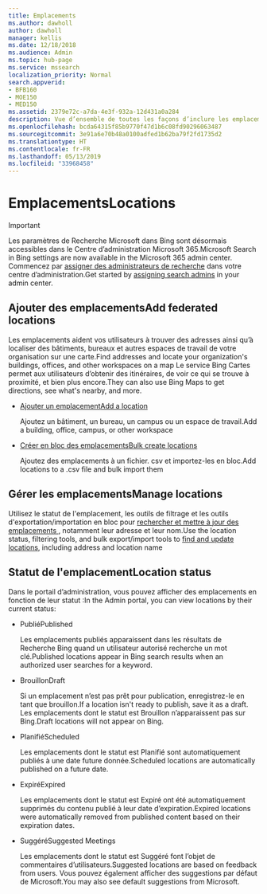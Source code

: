 ```yaml
---
title: Emplacements
ms.author: dawholl
author: dawholl
manager: kellis
ms.date: 12/18/2018
ms.audience: Admin
ms.topic: hub-page
ms.service: mssearch
localization_priority: Normal
search.appverid:
- BFB160
- MOE150
- MED150
ms.assetid: 2379e72c-a7da-4e3f-932a-12d431a0a284
description: Vue d’ensemble de toutes les façons d’inclure les emplacements de votre organisation dans les résultats de travail de la fonctionnalité Recherche Microsoft
ms.openlocfilehash: bcda64315f85b9770f47d1b6c08fd90296063487
ms.sourcegitcommit: 3e91a6e70b48a0100adfed1b62ba79f2fd1735d2
ms.translationtype: HT
ms.contentlocale: fr-FR
ms.lasthandoff: 05/13/2019
ms.locfileid: "33968458"
---
```

# <a name="locations"></a><span data-ttu-id="c4d93-103">Emplacements</span><span class="sxs-lookup"><span data-stu-id="c4d93-103">Locations</span></span>

> [!IMPORTANT]
> <span data-ttu-id="c4d93-104">Les paramètres de Recherche Microsoft dans Bing sont désormais accessibles dans le Centre d’administration Microsoft 365.</span><span class="sxs-lookup"><span data-stu-id="c4d93-104">Microsoft Search in Bing settings are now available in the Microsoft 365 admin center.</span></span> <span data-ttu-id="c4d93-105">Commencez par [assigner des administrateurs de recherche](https://docs.microsoft.com/fr-FR/microsoftsearch/setup-microsoft-search#step-2-assign-search-admin-and-search-editor) dans votre centre d’administration.</span><span class="sxs-lookup"><span data-stu-id="c4d93-105">Get started by [assigning search admins](https://docs.microsoft.com/en-us/microsoftsearch/setup-microsoft-search#step-2-assign-search-admin-and-search-editor) in your admin center.</span></span>
    
## <a name="add-locations"></a><span data-ttu-id="c4d93-106">Ajouter des emplacements</span><span class="sxs-lookup"><span data-stu-id="c4d93-106">Add federated locations</span></span>

<span data-ttu-id="c4d93-107">Les emplacements aident vos utilisateurs à trouver des adresses ainsi qu’à localiser des bâtiments, bureaux et autres espaces de travail de votre organisation sur une carte.</span><span class="sxs-lookup"><span data-stu-id="c4d93-107">Find addresses and locate your organization's buildings, offices, and other workspaces on a map</span></span> <span data-ttu-id="c4d93-108">Le service Bing Cartes permet aux utilisateurs d’obtenir des itinéraires, de voir ce qui se trouve à proximité, et bien plus encore.</span><span class="sxs-lookup"><span data-stu-id="c4d93-108">They can also use Bing Maps to get directions, see what's nearby, and more.</span></span>
  
- [<span data-ttu-id="c4d93-109">Ajouter un emplacement</span><span class="sxs-lookup"><span data-stu-id="c4d93-109">Add a location</span></span>](add-a-location.md)
    
    <span data-ttu-id="c4d93-110">Ajoutez un bâtiment, un bureau, un campus ou un espace de travail.</span><span class="sxs-lookup"><span data-stu-id="c4d93-110">Add a building, office, campus, or other workspace</span></span>
    
- [<span data-ttu-id="c4d93-111">Créer en bloc des emplacements</span><span class="sxs-lookup"><span data-stu-id="c4d93-111">Bulk create locations</span></span>](bulk-create-locations.md)
    
    <span data-ttu-id="c4d93-112">Ajoutez des emplacements à un fichier. csv et importez-les en bloc.</span><span class="sxs-lookup"><span data-stu-id="c4d93-112">Add locations to a .csv file and bulk import them</span></span>
    
## <a name="manage-locations"></a><span data-ttu-id="c4d93-113">Gérer les emplacements</span><span class="sxs-lookup"><span data-stu-id="c4d93-113">Manage locations</span></span>

<span data-ttu-id="c4d93-114">Utilisez le statut de l'emplacement, les outils de filtrage et les outils d'exportation/importation en bloc pour [rechercher et mettre à jour des emplacements ](manage-locations.md), notamment leur adresse et leur nom.</span><span class="sxs-lookup"><span data-stu-id="c4d93-114">Use the location status, filtering tools, and bulk export/import tools to [find and update locations](manage-locations.md), including address and location name</span></span>
  
## <a name="location-status"></a><span data-ttu-id="c4d93-115">Statut de l'emplacement</span><span class="sxs-lookup"><span data-stu-id="c4d93-115">Location status</span></span>

<span data-ttu-id="c4d93-116">Dans le portail d’administration, vous pouvez afficher des emplacements en fonction de leur statut :</span><span class="sxs-lookup"><span data-stu-id="c4d93-116">In the Admin portal, you can view locations by their current status:</span></span>
  
- <span data-ttu-id="c4d93-117">Publié</span><span class="sxs-lookup"><span data-stu-id="c4d93-117">Published</span></span>
    
    <span data-ttu-id="c4d93-118">Les emplacements publiés apparaissent dans les résultats de Recherche Bing quand un utilisateur autorisé recherche un mot clé.</span><span class="sxs-lookup"><span data-stu-id="c4d93-118">Published locations appear in Bing search results when an authorized user searches for a keyword.</span></span>
    
- <span data-ttu-id="c4d93-119">Brouillon</span><span class="sxs-lookup"><span data-stu-id="c4d93-119">Draft</span></span>
    
    <span data-ttu-id="c4d93-120">Si un emplacement n’est pas prêt pour publication, enregistrez-le en tant que brouillon.</span><span class="sxs-lookup"><span data-stu-id="c4d93-120">If a location isn't ready to publish, save it as a draft.</span></span> <span data-ttu-id="c4d93-121">Les emplacements dont le statut est Brouillon n’apparaissent pas sur Bing.</span><span class="sxs-lookup"><span data-stu-id="c4d93-121">Draft locations will not appear on Bing.</span></span>
    
- <span data-ttu-id="c4d93-122">Planifié</span><span class="sxs-lookup"><span data-stu-id="c4d93-122">Scheduled</span></span>
    
    <span data-ttu-id="c4d93-123">Les emplacements dont le statut est Planifié sont automatiquement publiés à une date future donnée.</span><span class="sxs-lookup"><span data-stu-id="c4d93-123">Scheduled locations are automatically published on a future date.</span></span>
    
- <span data-ttu-id="c4d93-124">Expiré</span><span class="sxs-lookup"><span data-stu-id="c4d93-124">Expired</span></span>
    
    <span data-ttu-id="c4d93-125">Les emplacements dont le statut est Expiré ont été automatiquement supprimés du contenu publié à leur date d’expiration.</span><span class="sxs-lookup"><span data-stu-id="c4d93-125">Expired locations were automatically removed from published content based on their expiration dates.</span></span>
    
- <span data-ttu-id="c4d93-126">Suggéré</span><span class="sxs-lookup"><span data-stu-id="c4d93-126">Suggested Meetings</span></span>
    
    <span data-ttu-id="c4d93-127">Les emplacements dont le statut est Suggéré font l’objet de commentaires d’utilisateurs.</span><span class="sxs-lookup"><span data-stu-id="c4d93-127">Suggested locations are based on feedback from users.</span></span> <span data-ttu-id="c4d93-128">Vous pouvez également afficher des suggestions par défaut de Microsoft.</span><span class="sxs-lookup"><span data-stu-id="c4d93-128">You may also see default suggestions from Microsoft.</span></span>

  

